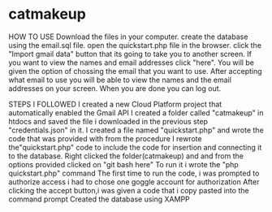 # catmakeup
HOW TO USE
Download the files in your computer.
create the database using the email.sql file.
open the quickstart.php file in the browser.
click the "Import gmail data" button that its going to take you to another screen.
If you want to view the names and email addresses click "here".
You will be given the option of chossing the email that you want to use.
After accepting what email to use you will be able to view the names and the email addresses on your screen.
When you are done you can log out.


STEPS I FOLLOWED
I created a new Cloud Platform project that automatically enabled the Gmail API
I created a folder called "catmakeup" in htdocs and saved the file i downloaded in the previous step "credentials.json" in it.
I created a file named "quickstart.php" and wrote the code that was provided with from the procedure 
I rewrote the"quickstart.php" code to include the code for insertion and connecting it to the database.
Right clicked the folder(catmakeup) and and from the options provided clicked on "git bash here"
To run it i wrote the "php quickstart.php" command
The first time to run the code, i was prompted to authorize access
i had to chose one goggle account for authorization
After clicking the accept button,i was given a code that i copy pasted into the command prompt
Created the database using XAMPP
